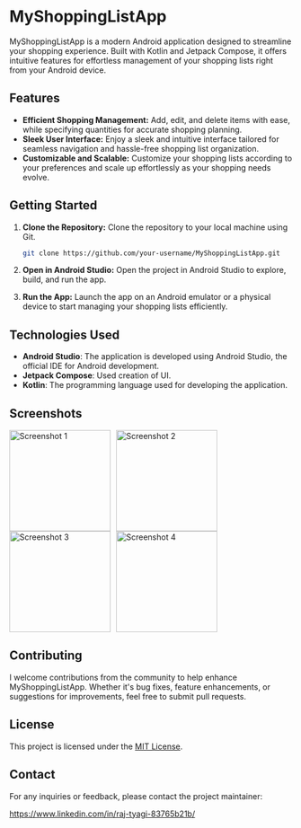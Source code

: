 # MyShoppingListApp

MyShoppingListApp is a modern Android application designed to streamline your shopping experience. Built with Kotlin and Jetpack Compose, it offers intuitive features for effortless management of your shopping lists right from your Android device.

## Features

- **Efficient Shopping Management:** Add, edit, and delete items with ease, while specifying quantities for accurate shopping planning.
- **Sleek User Interface:** Enjoy a sleek and intuitive interface tailored for seamless navigation and hassle-free shopping list organization.
- **Customizable and Scalable:** Customize your shopping lists according to your preferences and scale up effortlessly as your shopping needs evolve.

## Getting Started

1. **Clone the Repository:** Clone the repository to your local machine using Git.
   ```bash
   git clone https://github.com/your-username/MyShoppingListApp.git
   ```

2. **Open in Android Studio:** Open the project in Android Studio to explore, build, and run the app.
   
3. **Run the App:** Launch the app on an Android emulator or a physical device to start managing your shopping lists efficiently.


## Technologies Used

- **Android Studio**: The application is developed using Android Studio, the official IDE for Android development.
- **Jetpack Compose**: Used creation of UI.
- **Kotlin**: The programming language used for developing the application.

## Screenshots
<div style="display:flex; flex-wrap: wrap;">
    <img src="https://github.com/raj-tyagi/ShoppingListApp/assets/110656539/35f33872-3cae-43bc-8c9e-453c01ca6800" alt="Screenshot 1" width="180" style="margin-right: 10px;">
    <img src="https://github.com/raj-tyagi/ShoppingListApp/assets/110656539/5e22c345-f30e-4150-9017-be666b72438c" alt="Screenshot 2" width="180" style="margin-right: 10px;">
    <img src="https://github.com/raj-tyagi/ShoppingListApp/assets/110656539/c10f23f3-308e-45d7-8e43-35bd085bb9a3" alt="Screenshot 3" width="180" style="margin-right: 10px;">
    <img src="https://github.com/raj-tyagi/ShoppingListApp/assets/110656539/2144f333-6bcd-48fb-874e-a53d97e091e2" alt="Screenshot 4" width="180" style="margin-right: 10px;">
</div>



## Contributing

I welcome contributions from the community to help enhance MyShoppingListApp. Whether it's bug fixes, feature enhancements, or suggestions for improvements, feel free to submit pull requests.

## License

This project is licensed under the [MIT License](LICENSE).


## Contact

For any inquiries or feedback, please contact the project maintainer:

https://www.linkedin.com/in/raj-tyagi-83765b21b/

